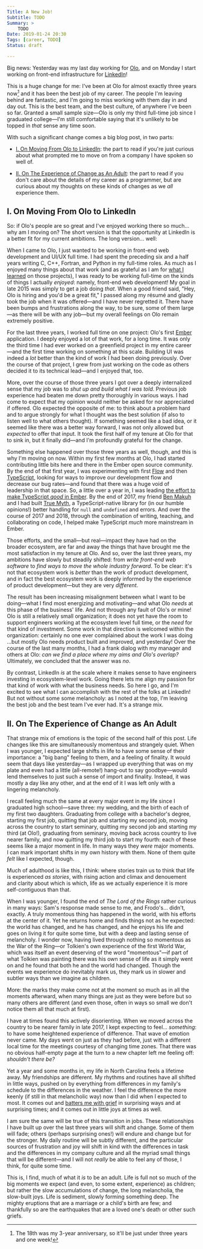 ```yaml
---
Title: A New Job!
Subtitle: TODO
Summary: >
    TODO
Date: 2019-01-24 20:30
Tags: [career, TODO]
Status: draft

---
```


Big news: Yesterday was my last day working for [Olo], and on Monday I start working on front-end infrastructure for [LinkedIn]!

[Olo]: https://www.olo.com
[LinkedIn]: https://linkedin.com

This is a huge change for me: I've been at Olo for almost exactly three years now[^tenure] and it has been the best job of my career. The people I'm leaving behind are fantastic, and I'm going to miss working with them day in and day out. This is the best team, and the best culture, of anywhere I've been so far. Granted a small sample size—Olo is only my third full-time job since I graduated college—I'm still comfortable saying that it's unlikely to be topped in *that* sense any time soon.

[^tenure]: The 18th was my 3-year anniversary, so it'll be just under three years and one week!

With such a significant change comes a big blog post, in two parts:

- [I. On Moving From Olo to LinkedIn](#i-on-moving-from-olo-to-linkedin): the part to read if you're just curious about what prompted me to move on from a company I have spoken so well of.

- [II. On The Experience of Change as An Adult](#ii-on-the-experience-of-change-as-an-adult): the part to read if you don't care about the details of my career as a programmer, but are curious about my thoughts on these kinds of changes as we *all* experience them.

## I. On Moving From Olo to LinkedIn

So: if Olo's people are so great and I've enjoyed working there so much… why am I moving on? The short version is that the opportunity at LinkedIn is a better fit for my current ambitions. The long version… well:

When I came to Olo, I just wanted to be working in front-end web development and UI/UX full time. I had spent the preceding six and a half years writing C, C++, Fortran, and Python in my full-time roles. As much as I enjoyed many things about that work (and as grateful as I am for [what I learned][career] on those projects), I was ready to be working full-time on the kinds of things I actually *enjoyed*: namely, front-end web development! My goal in late 2015 was simply to get a job doing *that*. When a good friend said, "Hey, Olo is hiring and you'd be a great fit," I passed along my résumé and gladly took the job when it was offered—and I have never regretted it. There have been bumps and frustrations along the way, to be sure, some of them large—as there will be with any job—but my overall feelings on Olo remain extremely positive.

[career]: https://www.chriskrycho.com/2018/career-trajectory.html

For the last three years, I worked full time on one project: Olo's first [Ember] application. I deeply enjoyed a lot of that work, for a long time. It was only the third time I had ever worked on a greenfield project in my entire career—and the first time working on something at this scale. Building <abbr>UI</abbr> was indeed a *lot* better than the kind of work I had been doing previously. Over the course of that project, I grew from just working on the code as others decided it to its technical lead—and I enjoyed that, too.

[Ember]: https://emberjs.com

More, over the course of those three years I got over a deeply internalized sense that my job was to <i>shut up and build what I was told</i>. Previous job experience had beaten me down pretty thoroughly in various ways. I had come to expect that my opinion would neither be asked for nor appreciated if offered. Olo expected the opposite of me: to think about a problem hard and to argue strongly for what I thought was the best solution (if also to listen well to what others thought). If something seemed like a bad idea, or it seemed like there was a better way forward, I was not only allowed but *expected* to offer that input. It took the first half of my tenure at Olo for that to sink in, but it finally did—and I'm profoundly grateful for the change.

Something else happened over those three years as well, though, and this is why I'm moving on now. Within my first few months at Olo, I had started contributing little bits here and there in the Ember open source community. By the end of that first year, I was experimenting with first [Flow] and then [TypeScript], looking for ways to improve our development flow and decrease our bug rates—and found that there was a huge void of leadership in that space. So, a little over a year in, I was leading [the effort to make TypeScript *good* in Ember][typed-ember]. By the end of 2017, my friend [Ben Makuh] and I had built [True Myth], a TypeScript-native library for (in our humble opinions!) better handling for `null` and `undefined` and errors. And over the course of 2017 and 2018, through the combination of writing, teaching, and collaborating on code, I helped make TypeScript *much* more mainstream in Ember.

[Flow]: https://flow.org/en/
[TypeScript]: http://www.typescriptlang.org
[typed-ember]: https://github.com/typed-ember
[Ben Makuh]: https://mobile.twitter.com/bmakuh
[True Myth]: https://www.chriskrycho.com/true-myth

Those efforts, and the small—but real—impact they have had on the broader ecosystem, are far and away the things that have brought me the most satisfaction in my tenure at Olo. And so, over the last three years, my ambitions have slowly but steadily shifted: from <i>write front-end web software</i> to <i>find ways to move the whole industry forward</i>. To be clear: it's not that ecosystem work is *better* than the work of product development, and in fact the best ecosystem work is deeply informed by the experience of product development—but they are very *different*.

The result has been increasing misalignment between what I want to be doing—what I find most energizing and motivating—and what Olo *needs* at this phase of the business' life. And not through any fault of Olo's or mine! Olo is still a relatively small organization; it does not yet have the room to support engineers working at the ecosystem level full time, or the *need* for that kind of investment. Some work in that direction is welcomed within the organization: certainly no one ever complained about the work I was doing …but mostly Olo needs product built and improved, and yesterday! Over the course of the last many months, I had a frank dialog with my manager and others at Olo: <i>can we find a place where my aims and Olo's overlap?</i> Ultimately, we concluded that the answer was <i>no</i>.

By contrast, LinkedIn *is* at the scale where it makes sense to have engineers investing in ecosystem-level work. Going there lets me align my passion for that kind of work with what the business needs. So here I go, and I'm excited to see what I can accomplish with the rest of the folks at LinkedIn! But not without some some melancholy: as I noted at the top, I'm leaving the best job and the best team I've ever had. It's a strange mix.

## II. On The Experience of Change as An Adult

That strange mix of emotions is the topic of the second half of this post. Life changes like this are simultaneously momentous and strangely quiet. When I was younger, I expected large shifts in life to have some sense of their importance: a "big bang" feeling to them, and a feeling of finality. It would seem that days like yesterday—as I wrapped up everything that was on my plate and even had a little (all-remote!) hang-out to say goodbye—would lend themselves to just such a sense of import and finality. Instead, it was mostly a day like any other, and at the end of it I was left only with a lingering melancholy.

I recall feeling much the same at every major event in my life since I graduated high school—save three: my wedding, and the birth of each of my first two daughters. Graduating from college with a bachelor's degree, starting my first job, quitting that job and starting my second job, moving across the country to start seminary, quitting my second job and starting my third (at Olo!), graduating from seminary, moving back across country to live nearer family, and now quitting my third job to start my fourth: each of these seems like a major moment in life. In many ways they *were* major moments. I can mark important shifts in my own history with them. None of them quite *felt* like I expected, though.

Much of adulthood is like this, I think: where stories train us to think that life is experienced *as stories*, with rising action and climax and denouement and clarity about which is which, life as we actually experience it is more self-contiguous than that.

When I was younger, I found the end of <cite>The Lord of the Rings</cite> rather curious in many ways: Sam's response made sense to me, and Frodo's… didn't, exactly. A truly momentous thing has happened in the world, with his efforts at the center of it. Yet he returns home and finds things not as he expected: the world has changed, and he has changed, and he enjoys his life and goes on living it for quite some time, but with a deep and lasting sense of melancholy. I wonder now, having lived through nothing so momentous as the War of the Ring—or Tolkien's own experience of the first World War, which was itself an event deserving of the word "momentous"—if part of what Tolkien was painting there was his own sense of life as it simply went on and he found that both he and the world had changed. Though the events we experience do inevitably mark us, they mark us in slower and subtler ways than we imagine as children.

More: the marks they make come not at the moment so much as in all the moments afterward, when many things are just as they were before but so many others are different (and even those, often in ways so small we don't notice them all that much at first).

I have at times found this actively disorienting. When we moved across the country to be nearer family in late 2017, I kept expecting to feel… *something*: to have some heightened experience of difference. That wave of emotion never came. My days went on just as they had before, just with a different local time for the meetings courtesy of changing time zones. That there was no obvious half-empty page at the turn to a new chapter left me feeling off: <i>shouldn't there be?</i>

Yet a year and some months in, my life in North Carolina feels a lifetime away. My friendships are different. My rhythms and routines have all shifted in little ways, pushed on by everything from differences in my family's schedule to the differences in the weather. I feel the difference the more keenly (if still in that melancholic way) now than I did when I expected to most. It comes out and [batters me with grief][poem] in surprising ways and at surprising times; and it comes out in little joys at times as well.

[poem]: http://www.chriskrycho.com/2019/time-does-not-heal.html

I am sure the same will be true of this transition in jobs. These relationships I have built up over the last three years will shift and change. Some of them will fade; others (perhaps surprising ones!) will endure and change but for the stronger. My daily routine will be subtly different, and the particular sources of frustration and joy will shift in kind with the differences in task and the differences in my company culture and all the myriad small things that will be different—and I will not *really* be able to feel any of those, I think, for quite some time.

This is, I find, much of what it *is* to be an adult. Life is full not so much of the big moments we expect (and even, to some extent, experience) as children; but rather the slow accumulations of change, the long melancholia, the slow-built joys. Life is sediment, slowly forming something deep. The mighty eruptions that are a marriage or a child's birth are few; and thankfully so are the earthquakes that are a loved one's death or other such griefs.